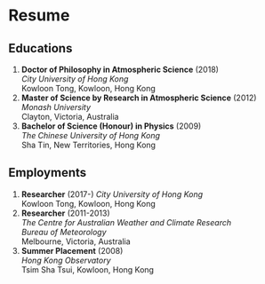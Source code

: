 # Resume

## Educations
1. **Doctor of Philosophy in Atmospheric Science** (2018)  
*City University of Hong Kong*  
Kowloon Tong, Kowloon, Hong Kong
1. **Master of Science by Research in Atmospheric Science** (2012)  
*Monash University*  
Clayton, Victoria, Australia
1. **Bachelor of Science (Honour) in Physics** (2009)  
*The Chinese University of Hong Kong*  
Sha Tin, New Territories, Hong Kong

## Employments
1. **Researcher** (2017-)
*City University of Hong Kong*  
Kowloon Tong, Kowloon, Hong Kong
1. **Researcher** (2011-2013)  
*The Centre for Australian Weather and Climate Research  
Bureau of Meteorology*  
Melbourne, Victoria, Australia
1. **Summer Placement** (2008)  
*Hong Kong Observatory*  
Tsim Sha Tsui, Kowloon, Hong Kong
